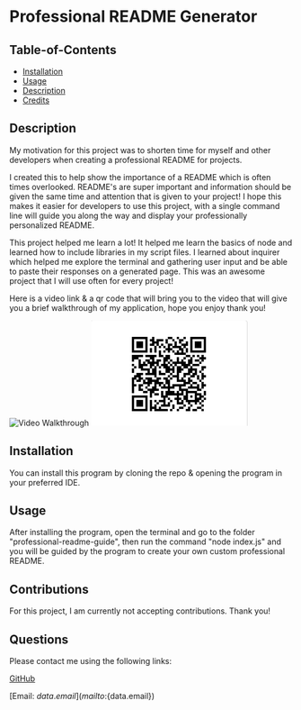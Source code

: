 # Professional README Generator

  ## Table-of-Contents

  * [Installation](#installation)
  * [Usage](#usage)
  * [Description](#description)
  * [Credits](#credits)

  ## Description

  My motivation for this project was to shorten time for myself and other developers when creating a professional README for projects. 

  I created this to help show the importance of a README which is often times overlooked. README's are super important and information should be given the same time and attention that is given to your project! I hope this makes it easier for developers to use this project, with a single command line will guide you along the way and display your professionally personalized README. 

  This project helped me learn a lot! It helped me learn the basics of node and learned how to include libraries in my script files. I learned about inquirer which helped me explore the terminal and gathering user input and be able to paste their responses on a generated page. This was an awesome project that I will use often for every project! 

  Here is a video link & a qr code that will bring you to the video that will give you a brief walkthrough of my application, hope you enjoy thank you!

  ![Video Walkthrough](https://drive.google.com/file/d/1rs0WpeuOFjYgVbgC-pcnWtmFSxb05pd6/view) 
  ![QR Code](./assets/images/qr-code.jpg)

  ## Installation

  You can install this program by cloning the repo & opening the program in your preferred IDE.

  ## Usage

  After installing the program, open the terminal and go to the folder "professional-readme-guide", then run the command "node index.js" and you will be guided by the program to create your own custom professional README.

  ## Contributions

  For this project, I am currently not accepting contributions. Thank you! 

  ## Questions

  Please contact me using the following links:

  [GitHub](https://github.com/${data.githubUsername})

  [Email: ${data.email}](mailto:${data.email})